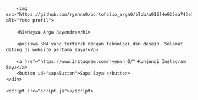 <!DOCTYPE html>
<html>
<head>
    <title>Profil Saya - Arga</title>
    <link rel="stylesheet" href="style.css"> 
</head>
<body>
    <div class="kartu-profil">
        
        <img src="https://github.com/ryennn0/portofolio_arga0/blob/a916f4e925ea743e1e3b15b74201c59e02f3dd74/WIN_20250516_13_50_29_Pro.jpg" alt="foto profil"> 
        
        <h1>Mayza Arga Rayendra</h1>
        
        <p>Siswa SMA yang tertarik dengan teknologi dan desain. Selamat datang di website pertama saya!</p>
        
        <a href="https://www.instagram.com/ryennn_0/">Kunjungi Instagram Saya</a>
        <button id="sapaButton">Sapa Saya!</button>
    </div>
    
    <script src="script.js"></script>
</body>
</html>
